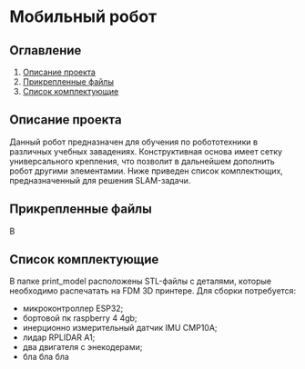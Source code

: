 # Мобильный робот 

## Оглавление 

1. [Описание проекта](#Описание-проекта)
2. [Прикрепленные файлы](#Прикрепленные-файлы)
3. [Список комплектующие](#Список_комплектующие)

## Описание проекта

Данный робот предназначен для обучения по робототехники в различных учебных завадениях. Конструктивная основа имеет сетку универсального крепления, что позволит в дальнейшем дополнить робот другими элементамии. Ниже приведен список комплектющих, предназначенный для решения SLAM-задачи.

## Прикрепленные файлы

В 

## Список комплектующие 

В папке print_model расположены STL-файлы с деталями, которые необходимо распечатать на FDM 3D принтере. Для сборки потребуется:

- микроконтроллер ESP32;
- бортовой пк raspberry 4 4gb;
- инерционно измерительный датчик IMU CMP10A;
- лидар RPLIDAR A1;
- два двигателя с энекодерами;
- бла бла бла

